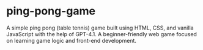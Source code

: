 # ping-pong-game
A simple ping pong (table tennis) game built using HTML, CSS, and vanilla JavaScript with the help of GPT-4.1. A beginner-friendly web game focused on learning game logic and front-end development.
